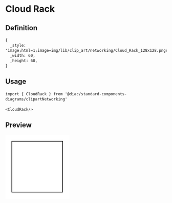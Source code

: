 # Cloud Rack

## Definition

```
{
  _style: 'image;html=1;image=img/lib/clip_art/networking/Cloud_Rack_128x128.pngstrokeColor=none;',
  _width: 60,
  _height: 60,
}
```

## Usage

```
import { CloudRack } from '@diac/standard-components-diagrams/clipartNetworking'

<CloudRack/>
```

## Preview

<img src="./cloud-rack.png" width="200"/>
